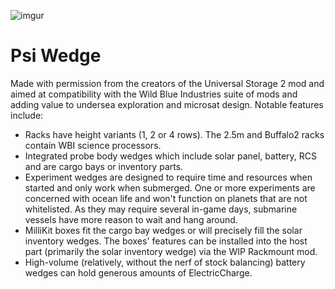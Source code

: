 ![imgur](https://i.imgur.com/BDLxojr.png)
# Psi Wedge
Made with permission from the creators of the Universal Storage 2 mod and aimed at compatibility with the Wild Blue Industries suite of mods and adding value to undersea exploration and microsat design. Notable features include:
- Racks have height variants (1, 2 or 4 rows). The 2.5m and Buffalo2 racks contain WBI science processors.
- Integrated probe body wedges which include solar panel, battery, RCS and are cargo bays or inventory parts.
- Experiment wedges are designed to require time and resources when started and only work when submerged. One or more experiments are concerned with ocean life and won't function on planets that are not whitelisted. As they may require several in-game days, submarine vessels have more reason to wait and hang around.
- MilliKit boxes fit the cargo bay wedges or will precisely fill the solar inventory wedges. The boxes' features can be installed into the host part (primarily the solar inventory wedge) via the WIP Rackmount mod.
- High-volume (relatively, without the nerf of stock balancing) battery wedges can hold generous amounts of ElectricCharge.
